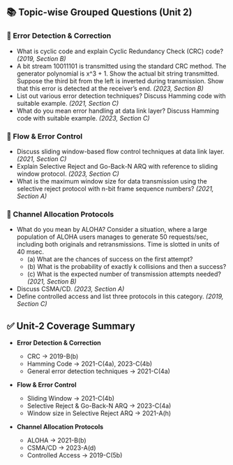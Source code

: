 ## 📚 Topic-wise Grouped Questions (Unit 2)

### 🔸 Error Detection & Correction

* What is cyclic code and explain Cyclic Redundancy Check (CRC) code? *(2019, Section B)*
* A bit stream 10011101 is transmitted using the standard CRC method. The generator polynomial is x^3 + 1. Show the actual bit string transmitted. Suppose the third bit from the left is inverted during transmission. Show that this error is detected at the receiver’s end. *(2023, Section B)*
* List out various error detection techniques? Discuss Hamming code with suitable example. *(2021, Section C)*
* What do you mean error handling at data link layer? Discuss Hamming code with suitable example. *(2023, Section C)*

### 🔸 Flow & Error Control

* Discuss sliding window-based flow control techniques at data link layer. *(2021, Section C)*
* Explain Selective Reject and Go-Back-N ARQ with reference to sliding window protocol. *(2023, Section C)*
* What is the maximum window size for data transmission using the selective reject protocol with n-bit frame sequence numbers? *(2021, Section A)*

### 🔸 Channel Allocation Protocols

* What do you mean by ALOHA? Consider a situation, where a large population of ALOHA users manages to generate 50 requests/sec, including both originals and retransmissions. Time is slotted in units of 40 msec.
    - (a) What are the chances of success on the first attempt?
    - (b) What is the probability of exactly k collisions and then a success?
    - (c) What is the expected number of transmission attempts needed? *(2021, Section B)*
* Discuss CSMA/CD. *(2023, Section A)*
* Define controlled access and list three protocols in this category. *(2019, Section C)*

## ✅ Unit-2 Coverage Summary

* **Error Detection & Correction**

  * CRC → 2019-B(b)
  * Hamming Code → 2021-C(4a), 2023-C(4b)
  * General error detection techniques → 2021-C(4a)

* **Flow & Error Control**

  * Sliding Window → 2021-C(4b)
  * Selective Reject & Go-Back-N ARQ → 2023-C(4a)
  * Window size in Selective Reject ARQ → 2021-A(h)

* **Channel Allocation Protocols**

  * ALOHA → 2021-B(b)
  * CSMA/CD → 2023-A(d)
  * Controlled Access → 2019-C(5b)